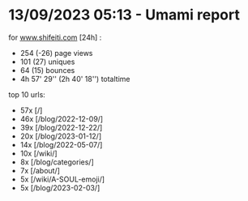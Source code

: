 # 13/09/2023 05:13 - Umami report
for www.shifeiti.com [24h] :

 - 254 (-26) page views
 - 101 (27) uniques
 - 64 (15) bounces
 - 4h 57' 29'' (2h 40' 18'') totaltime


top 10 urls:
 - 57x [/]
 - 46x [/blog/2022-12-09/]
 - 39x [/blog/2022-12-22/]
 - 20x [/blog/2023-01-12/]
 - 14x [/blog/2022-05-07/]
 - 10x [/wiki/]
 - 8x [/blog/categories/]
 - 7x [/about/]
 - 5x [/wiki/A-SOUL-emoji/]
 - 5x [/blog/2023-02-03/]


